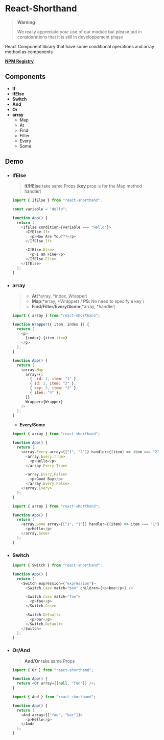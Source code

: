 # React-Shorthand

> **Warning**
>
> We really appreciate your use of our module but please put in considerations that it is still in developpement phase

React Component library that have some conditional operations and array method as components

**[NPM Registry](https://www.npmjs.com/package/react-shorthand)**

## Components

- **If**
- **IfElse**
- **Switch**
- **And**
- **Or**
- **array**
  - Map
  - At
  - Find
  - Filter
  - Every
  - Some

## Demo

- ### **IfElse**

  > **If/IfElse** take same Props (**key** prop is for the Map method handler)

  ```javascript
  import { IfElse } from "react-shorthand";

  const variable = "Hello";

  function App() {
    return (
      <IfElse condition={variable === "Hello"}>
        <IfElse.If>
          <p>How Are You???</p>
        </IfElse.If>

        <IfElse.Else>
          <p>I am Fine</p>
        </IfElse.Else>
      </IfElse>
    );
  }
  ```

- ### **array**

  > - **At**(\*array, \*index, Wrapper)
  > - **Map**(\*array, \*Wrapper) / **PS**: No need to specify a key \
  > - **Find/Filter/Every/Some**(\*array, \*handler)

  ```javascript
  import { array } from "react-shorthand";

  function Wrapper({ item, index }) {
    return (
      <p>
        {index}.{item.item}
      </p>
    );
  }

  function App() {
    return (
      <array.Map
        array={[
          { _id: 1, item: "1" },
          { id: 2, item: "2" },
          { key: 3, item: "3" },
          { item: "4" },
        ]}
        Wrapper={Wrapper}
      />
    );
  }
  ```

  - **Every/Some**

  ```javascript
  import { array } from "react-shorthand";

  function App() {
    return (
      <array.Every array={["1", "2"]} handler={(item) => item === "2"}>
        <array.Every.True>
          <p>Hello</p>
        </array.Every.True>

        <array.Every.False>
          <p>Good Bay</p>
        </array.Every.False>
      </array.Every>
    );
  }
  ```

  ```javascript
  import { array } from "react-shorthand";

  function App() {
    return (
      <array.Some array={["1", "1"]} handler={(item) => item === "1"}>
        <p>Hello</p>
      </array.Some>
    );
  }
  ```

- ### **Switch**

  ```javascript
  import { Switch } from "react-shorthand";

  function App() {
    return (
      <Switch expression={"expression"}>
        <Switch.Case match="boo" children={<p>boo</p>} />

        <Switch.Case match="foo">
          <p>foo</p>
        </Switch.Case>

        <Switch.Default>
          <p>bar</p>
        </Switch.Default>
      </Switch>
    );
  }
  ```

- ### **Or/And**

  > **And/Or** take same Props

  ```javascript
  import { Or } from "react-shorthand";

  function App() {
    return <Or array={[null, "foo"]} />;
  }
  ```

  ```javascript
  import { And } from "react-shorthand";

  function App() {
    return (
      <And array={["foo", "bar"]}>
        <p>Hello</p>
      </And>
    );
  }
  ```
